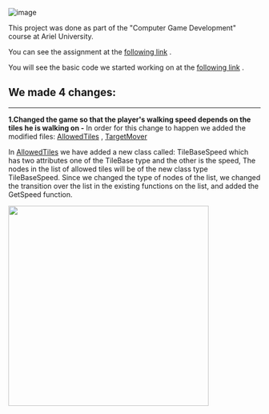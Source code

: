 
![image](https://user-images.githubusercontent.com/57855070/102347040-826a6b00-3fa8-11eb-86b4-4cd80509b9e9.png)

This project was done as part of the "Computer Game Development" course at Ariel University.

You can see the assignment at the [following link](https://github.com/gamedev-at-ariel/gamedev-5781/blob/master/08-unity-tilemap-algorithms/homework.pdf) .

You will see the basic code we started working on at the [following link](https://github.com/gamedev-at-ariel/05-tilemap-pathfinding) .

## We made 4 changes:
***

**1.Changed the game so that the player's walking speed depends on the tiles he is walking on -** 
In order for this change to happen we added the modified files:
[AllowedTiles](https://github.com/GameDev-TAY/Ex_8/blob/master/Assets/Scripts/1-tiles/AllowedTiles.cs) ,
[TargetMover](https://github.com/GameDev-TAY/Ex_8/blob/master/Assets/Scripts/2-player/TargetMover.cs)

In [AllowedTiles](https://github.com/GameDev-TAY/Ex_8/blob/master/Assets/Scripts/1-tiles/AllowedTiles.cs) we have added a new class called: TileBaseSpeed which has two attributes one of the TileBase type and the other is the speed, The nodes in the list of allowed tiles will be of the new class type TileBaseSpeed.
Since we changed the type of nodes of the list, we changed the transition over the list in the existing functions on the list, and added the GetSpeed function.

<img align="left" width="400px" src="https://user-images.githubusercontent.com/57855070/102353238-759e4500-3fb1-11eb-9aa8-56cfeeff3d9f.gif" /> 
